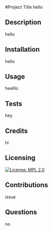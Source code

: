 #Project Title
hello

## Description
hello

## Installation 
hello

## Usage 
heelllo

## Tests
hey

## Credits
hi 

## Licensing 
[![License: MPL 2.0](https://img.shields.io/badge/License-MPL_2.0-brightgreen.svg)](https://opensource.org/licenses/MPL-2.0)

## Contributions
issue

## Questions
no

